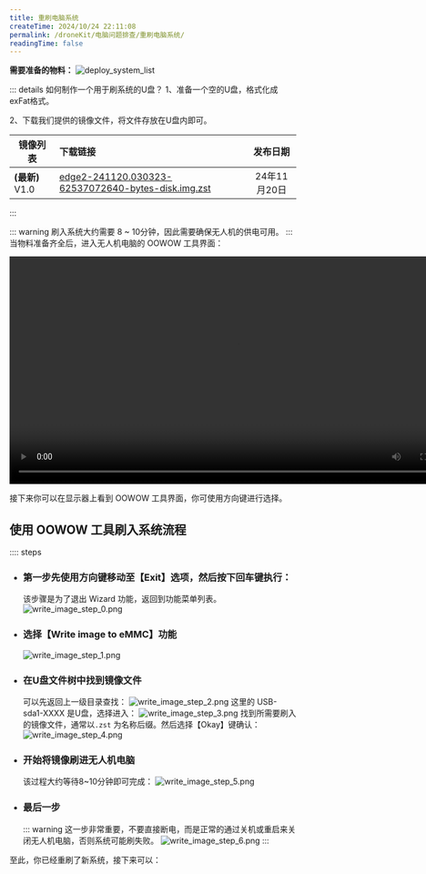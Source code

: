```yaml
---
title: 重刷电脑系统
createTime: 2024/10/24 22:11:08
permalink: /droneKit/电脑问题排查/重刷电脑系统/
readingTime: false
---
```


**需要准备的物料：**
![deploy_system_list](https://emnavi-doc-img.oss-cn-beijing.aliyuncs.com/emnavi_assets/intro/deploy_system_list.png)

::: details 如何制作一个用于刷系统的U盘？
1、准备一个空的U盘，格式化成exFat格式。

2、下载我们提供的镜像文件，将文件存放在U盘内即可。

| 镜像列表        | 下载链接       |    发布日期    |
| ------------- |:------------- |:-------------:|
| **(最新)** V1.0    | [edge2-241120.030323-62537072640-bytes-disk.img.zst](https://emnavi-doc-img.oss-cn-beijing.aliyuncs.com/emnavi_video/intro/edge2-241120.030323-62537072640-bytes-disk.img.zst) | 24年11月20日 |

:::

::: warning 刷入系统大约需要 8 ~ 10分钟，因此需要确保无人机的供电可用。
:::
当物料准备齐全后，进入无人机电脑的 OOWOW 工具界面：
<!-- TODO(Derkai): 这里差一张电脑上各个接口按钮的示意图 -->

<div>
<video width="800" controls>
    <source src="https://emnavi-doc-img.oss-cn-beijing.aliyuncs.com/emnavi_video/intro/entry_oowow.mp4" type="video/mp4" />
    您的浏览器不支持 video 标签。
</video>
</div>

接下来你可以在显示器上看到 OOWOW 工具界面，你可使用方向键进行选择。

## 使用 OOWOW 工具刷入系统流程 
:::: steps

- ### 第一步先使用方向键移动至【Exit】选项，然后按下回车键执行：
    该步骤是为了退出 Wizard 功能，返回到功能菜单列表。
    ![write_image_step_0.png](https://emnavi-doc-img.oss-cn-beijing.aliyuncs.com/emnavi_assets/intro/write_image_step_0.png)

- ### 选择【Write image to eMMC】功能
    ![write_image_step_1.png](https://emnavi-doc-img.oss-cn-beijing.aliyuncs.com/emnavi_assets/intro/write_image_step_1.png)

- ### 在U盘文件树中找到镜像文件
    可以先返回上一级目录查找：
    ![write_image_step_2.png](https://emnavi-doc-img.oss-cn-beijing.aliyuncs.com/emnavi_assets/intro/write_image_step_2.png)
    这里的 USB-sda1-XXXX 是U盘，选择进入：
    ![write_image_step_3.png](https://emnavi-doc-img.oss-cn-beijing.aliyuncs.com/emnavi_assets/intro/write_image_step_3.png)
    找到所需要刷入的镜像文件，通常以`.zst` 为名称后缀。然后选择【Okay】键确认：
    ![write_image_step_4.png](https://emnavi-doc-img.oss-cn-beijing.aliyuncs.com/emnavi_assets/intro/write_image_step_4.png)


- ### 开始将镜像刷进无人机电脑
    该过程大约等待8~10分钟即可完成：
    ![write_image_step_5.png](https://emnavi-doc-img.oss-cn-beijing.aliyuncs.com/emnavi_assets/intro/write_image_step_5.png)

- ### 最后一步
    ::: warning 这一步非常重要，不要直接断电，而是正常的通过关机或重启来关闭无人机电脑，否则系统可能刷失败。
    ![write_image_step_6.png](https://emnavi-doc-img.oss-cn-beijing.aliyuncs.com/emnavi_assets/intro/write_image_step_6.png)
    :::

至此，你已经重刷了新系统，接下来可以：
<LinkCard title="重新配置远程访问" href="/droneKit/配置远程访问/" > </LinkCard>
